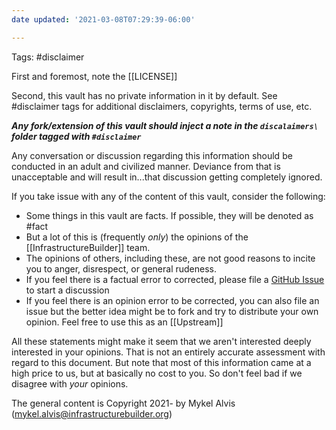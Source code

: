 ```yaml
---
date updated: '2021-03-08T07:29:39-06:00'

---
```

Tags: #disclaimer

First and foremost, note the [[LICENSE]]

Second, this vault has no private information in it by default.  See #disclaimer tags for additional disclaimers, copyrights, terms of use, etc.

***Any fork/extension of this vault should inject a note in the `discalaimers\` folder tagged with `#disclaimer`***

Any conversation or discussion regarding this information should be conducted in an adult and civilized manner.  Deviance from that is unacceptable and will result in...that discussion getting completely ignored.

If you take issue with any of the content of this vault, consider the following:

- Some things in this vault are facts.  If possible, they will be denoted as #fact
- But a lot of this is \(frequently _only_\) the opinions of the [[InfrastructureBuilder]] team.
- The opinions of others, including these, are not good reasons to incite you to anger, disrespect, or general rudeness.
- If you feel there is a factual error to corrected, please file a [GitHub Issue](https://github.com/infrastructurebuilder/release-engineering-vault/issues) to start a discussion
- If you feel there is an opinion error to be corrected, you can also file an issue but the better idea might be to fork and try to distribute your own opinion.  Feel free to use this as an [[Upstream]]

All these statements might make it seem that we aren't interested deeply interested in your opinions.  That is not an entirely accurate assessment with regard to this document.  But note that most of this information came at a high price to us, but at basically no cost to you.  So don't feel bad if we disagree with _your_ opinions.


The general content is Copyright 2021- by Mykel Alvis (<mykel.alvis@infrastructurebuilder.org>)


